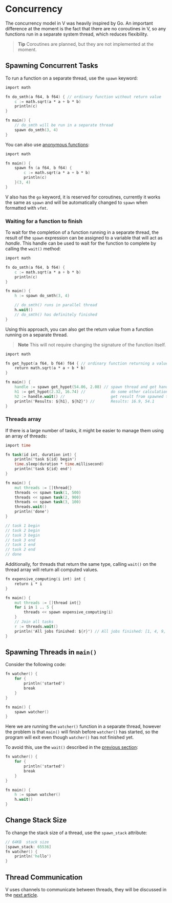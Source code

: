 # Concurrency

The concurrency model in V was heavily inspired by Go.
An important difference at the moment is the fact that there are no coroutines in V, so any
functions run in a separate system thread, which reduces flexibility.

> **Tip**
> Coroutines are planned, but they are not implemented at the moment.

## Spawning Concurrent Tasks

To run a function on a separate thread, use the `spawn` keyword:

```v skip
import math

fn do_smth(a f64, b f64) { // ordinary function without return value
	c := math.sqrt(a * a + b * b)
	println(c)
}

fn main() {
	// do_smth will be run in a separate thread
	spawn do_smth(3, 4)
}
```

You can also use
[anonymous functions](../functions/anonymous-and-higher-order-functions.md):

```v skip
import math

fn main() {
	spawn fn (a f64, b f64) {
		c := math.sqrt(a * a + b * b)
		println(c)
	}(3, 4)
}
```

V also has the `go` keyword, it is reserved for coroutines, currently it works the same as `spawn`
and will be automatically changed to `spawn` when formatted with `vfmt`.

### Waiting for a function to finish

To wait for the completion of a function running in a separate thread, the result of
the `spawn` expression can be assigned to a variable that will act as *handle*.
This handle can be used to wait for the function to complete by calling the `wait()` method:

```v play
import math

fn do_smth(a f64, b f64) {
	c := math.sqrt(a * a + b * b)
	println(c)
}

fn main() {
	h := spawn do_smth(3, 4)

	// do_smth() runs in parallel thread
	h.wait()
	// do_smth() has definitely finished
}
```

Using this approach, you can also get the return value from a function running on a separate thread.

> **Note**
> This will not require changing the signature of the function itself.

```v
import math

fn get_hypot(a f64, b f64) f64 { // ordinary function returning a value
	return math.sqrt(a * a + b * b)
}

fn main() {
	handle := spawn get_hypot(54.06, 2.08) // spawn thread and get handle to it
	h1 := get_hypot(2.32, 16.74) //           do some other calculation here
	h2 := handle.wait() //                    get result from spawned thread
	println('Results: ${h1}, ${h2}') //       Results: 16.9, 54.1
}
```

### Threads array

If there is a large number of tasks, it might be easier to manage them using an array of threads:

```v play
import time

fn task(id int, duration int) {
	println('task ${id} begin')
	time.sleep(duration * time.millisecond)
	println('task ${id} end')
}

fn main() {
	mut threads := []thread{}
	threads << spawn task(1, 500)
	threads << spawn task(2, 900)
	threads << spawn task(3, 100)
	threads.wait()
	println('done')
}

// task 1 begin
// task 2 begin
// task 3 begin
// task 3 end
// task 1 end
// task 2 end
// done
```

Additionally, for threads that return the same type, calling `wait()`
on the thread array will return all computed values.

```v play
fn expensive_computing(i int) int {
	return i * i
}

fn main() {
	mut threads := []thread int{}
	for i in 1 .. 5 {
		threads << spawn expensive_computing(i)
	}
	// Join all tasks
	r := threads.wait()
	println('All jobs finished: ${r}') // All jobs finished: [1, 4, 9, 16]
}
```

## Spawning Threads in `main()`

Consider the following code:

```v play
fn watcher() {
	for {
		println('started')
		break
	}
}

fn main() {
	spawn watcher()
}
```

Here we are running the `watcher()` function in a separate thread, however the problem is
that `main()` will finish before `watcher()` has started, so the program will exit even
though `watcher()` has not finished yet.

To avoid this, use the `wait()` described in the
[previous section](#waiting-for-a-function-to-finish):

```v play
fn watcher() {
	for {
		println('started')
		break
	}
}

fn main() {
	h := spawn watcher()
	h.wait()
}
```

## Change Stack Size

To change the stack size of a thread, use the `spawn_stack` attribute:

```v
// 64KB  stack size
[spawn_stack: 65536]
fn watcher() {
	println('hello')
}
```

## Thread Communication

V uses channels to communicate between threads, they will be discussed in the
[next article](./channels.md).
